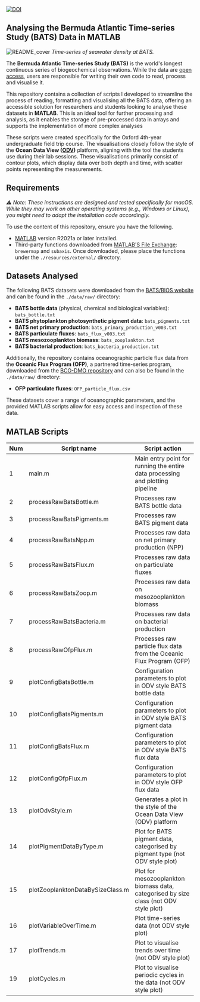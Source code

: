 [![DOI](https://zenodo.org/badge/DOI/10.5281/zenodo.14316959.svg)](https://doi.org/10.5281/zenodo.14316959)

## Analysing the Bermuda Atlantic Time-series Study (BATS) Data in MATLAB

![README_cover](https://github.com/user-attachments/assets/6eaf1907-f037-4b2d-bf75-f439c3d95c6b)
*Time-series of seawater density at BATS.*

The **Bermuda Atlantic Time-series Study (BATS)** is the world's longest continuous series of biogeochemical observations. While the data are [open access](https://bios.asu.edu/bats/bats-data), users are responsible for writing their own code to read, process and visualise it.

This repository contains a collection of scripts I developed to streamline the process of reading, formatting and visualising all the BATS data, offering an accessible solution for researchers and students looking to analyse these datasets in **MATLAB**. This is an ideal tool for further processing and analysis, as it enables the storage of pre-processed data in arrays and supports the implementation of more complex analyses

These scripts were created specifically for the Oxford 4th-year undergraduate field trip course. The visualisations closely follow the style of the **Ocean Data View ([ODV](https://odv.awi.de))** platform, aligning with the tool the students use during their lab sessions. These visualisations primarily consist of contour plots, which display data over both depth and time, with scatter points representing the measurements.

## Requirements

*⚠️ Note: These instructions are designed and tested specifically for macOS. While they may work on other operating systems (e.g., Windows or Linux), you might need to adapt the installation code accordingly.*

To use the content of this repository, ensure you have the following.
- [MATLAB](https://mathworks.com/products/matlab.html) version R2021a or later installed.
- Third-party functions downloaded from [MATLAB'S File Exchange](https://mathworks.com/matlabcentral/fileexchange/): `brewermap` and `subaxis`. Once downloaded, please place the functions under the `./resources/external/` directory.

## Datasets Analysed

The following BATS datasets were downloaded from the [BATS/BIOS website](https://bios.asu.edu/bats/bats-data) and can be found in the `./data/raw/` directory:

- **BATS bottle data** (physical, chemical and biological variables): `bats_bottle.txt`
- **BATS phytoplankton photosynthetic pigment data**: `bats_pigments.txt`
- **BATS net primary production**: `bats_primary_production_v003.txt`
- **BATS particulate fluxes**: `bats_flux_v003.txt`
- **BATS mesozooplankton biomass**: `bats_zooplankton.txt` 
- **BATS bacterial production**: `bats_bacteria_production.txt`

Additionally, the repository contains oceanographic particle flux data from the **Oceanic Flux Program (OFP)**, a partnered time-series program, downloaded from the [BCO-DMO repository](https://www.bco-dmo.org/dataset/704722) and can also be found in the `./data/raw/` directory:
- **OFP particulate fluxes**: `OFP_particle_flux.csv`

These datasets cover a range of oceanographic parameters, and the provided MATLAB scripts allow for easy access and inspection of these data.

## MATLAB Scripts

| Num | Script name               | Script action                                 |
|----|----------------------------|-----------------------------------------------
| 1   | main.m                    | Main entry point for running the entire data processing and plotting pipeline                                             |
| 2   | processRawBatsBottle.m    | Processes raw BATS bottle data     |
| 3   | processRawBatsPigments.m  | Processes raw BATS pigment data    |
| 4   | processRawBatsNpp.m       | Processes raw data on net primary production (NPP)    |
| 5   | processRawBatsFlux.m      | Processes raw data on particulate fluxes    |
| 6   | processRawBatsZoop.m      | Processes raw data on mesozooplankton biomass    |
| 7   | processRawBatsBacteria.m  | Processes raw data on bacterial production    |
| 8   | processRawOfpFlux.m       | Processes raw particle flux data from the Oceanic Flux Program (OFP)    |
| 9   | plotConfigBatsBottle.m    | Configuration parameters to plot in ODV style BATS bottle data    |
| 10  | plotConfigBatsPigments.m  | Configuration parameters to plot in ODV style BATS pigment data    |
| 11  | plotConfigBatsFlux.m      | Configuration parameters to plot in ODV style BATS flux data    |
| 12  | plotConfigOfpFlux.m       | Configuration parameters to plot in ODV style OFP flux data    |
| 13  | plotOdvStyle.m            | Generates a plot in the style of the Ocean Data View (ODV) platform    |
| 14  | plotPigmentDataByType.m   | Plot for BATS pigment data, categorised by pigment type (not ODV style plot)   |
| 15  | plotZooplanktonDataBySizeClass.m    | Plot for mesozooplankton biomass data, categorised by size class (not ODV style plot)    |
| 16  | plotVariableOverTime.m    | Plot time-series data (not ODV style plot)   |
| 17  | plotTrends.m              | Plot to visualise trends over time (not ODV style plot)    |
| 19  | plotCycles.m              | Plot to visualise periodic cycles in the data  (not ODV style plot)  |